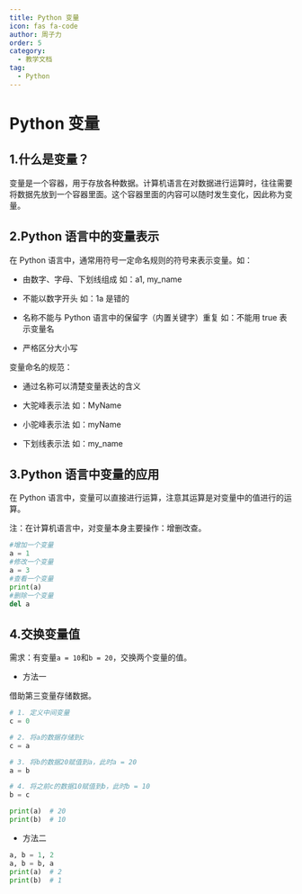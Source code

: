 ```yaml
---
title: Python 变量
icon: fas fa-code
author: 周子力
order: 5
category:
  - 教学文档
tag:
  - Python
---
```


# Python 变量

## 1.什么是变量？

变量是一个容器，用于存放各种数据。计算机语言在对数据进行运算时，往往需要将数据先放到一个容器里面。这个容器里面的内容可以随时发生变化，因此称为变量。

## 2.Python 语言中的变量表示

在 Python 语言中，通常用符号一定命名规则的符号来表示变量。如：

- 由数字、字母、下划线组成 如：a1, my_name

- 不能以数字开头 如：1a 是错的

- 名称不能与 Python 语言中的保留字（内置关键字）重复 如：不能用 true 表示变量名

- 严格区分大小写

变量命名的规范：

- 通过名称可以清楚变量表达的含义

- 大驼峰表示法 如：MyName

- 小驼峰表示法 如：myName

- 下划线表示法 如：my_name

## 3.Python 语言中变量的应用

在 Python 语言中，变量可以直接进行运算，注意其运算是对变量中的值进行的运算。

注：在计算机语言中，对变量本身主要操作：增删改查。

```python
#增加一个变量
a = 1
#修改一个变量
a = 3
#查看一个变量
print(a)
#删除一个变量
del a
```

## 4.交换变量值

需求：有变量`a = 10`和`b = 20`，交换两个变量的值。

- 方法一

借助第三变量存储数据。

```python
# 1. 定义中间变量
c = 0

# 2. 将a的数据存储到c
c = a

# 3. 将b的数据20赋值到a，此时a = 20
a = b

# 4. 将之前c的数据10赋值到b，此时b = 10
b = c

print(a)  # 20
print(b)  # 10
```

- 方法二

```python
a, b = 1, 2
a, b = b, a
print(a)  # 2
print(b)  # 1
```
